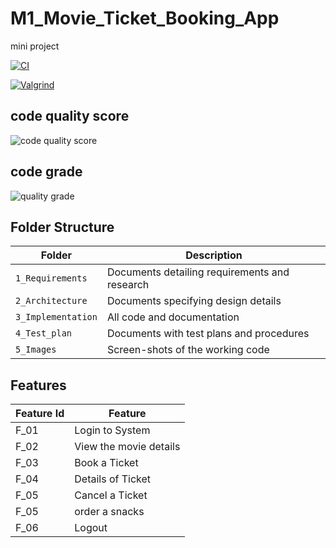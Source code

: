 # M1_Movie_Ticket_Booking_App
mini project


[![CI](https://github.com/prasanabala27/M1_Movie_Ticket_Booking_App/actions/workflows/built.yml/badge.svg)](https://github.com/prasanabala27/M1_Movie_Ticket_Booking_App/actions/workflows/built.yml)

[![Valgrind](https://github.com/prasanabala27/M1_Movie_Ticket_Booking_App/actions/workflows/codequality.yml/badge.svg)](https://github.com/prasanabala27/M1_Movie_Ticket_Booking_App/actions/workflows/codequality.yml)

## code quality score

![code quality score](https://api.codiga.io/project/31219/score/svg)

## code grade

![quality grade](https://api.codiga.io/project/31219/status/svg)

## Folder Structure
Folder             | Description
-------------------| -----------------------------------------
`1_Requirements`   | Documents detailing requirements and research
`2_Architecture`   | Documents specifying design details
`3_Implementation` | All code and documentation
`4_Test_plan`      | Documents with test plans and procedures
`5_Images`         | Screen-shots of the working code
##  Features
| Feature Id | Feature |
| -----------|---------|
|F_01| Login to System | |
|F_02|View the movie details |
|F_03| Book a Ticket |
|F_04| Details of Ticket |
|F_05| Cancel a Ticket |
|F_05| order a snacks |
|F_06| Logout |


